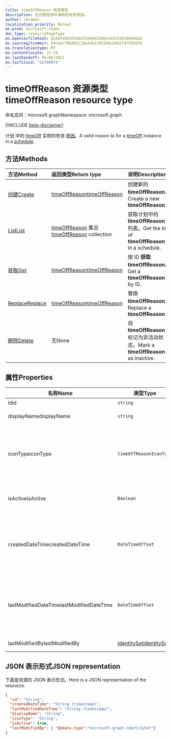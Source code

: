 ```yaml
---
title: timeOffReason 资源类型
description: 在日程安排中请假的有效原因。
author: nkramer
localization_priority: Normal
ms.prod: microsoft-teams
doc_type: resourcePageType
ms.openlocfilehash: b236fa6bd55e0af294955286e1443310196688a8
ms.sourcegitcommit: 94c4acf8bd03c10a44b12952b6cb4827df55b978
ms.translationtype: MT
ms.contentlocale: zh-CN
ms.lasthandoff: 06/06/2021
ms.locfileid: "52784974"
---
```

# <a name="timeoffreason-resource-type"></a><span data-ttu-id="2a5be-103">timeOffReason 资源类型</span><span class="sxs-lookup"><span data-stu-id="2a5be-103">timeOffReason resource type</span></span>

<span data-ttu-id="2a5be-104">命名空间：microsoft.graph</span><span class="sxs-lookup"><span data-stu-id="2a5be-104">Namespace: microsoft.graph</span></span>

[!INCLUDE [beta-disclaimer](../../includes/beta-disclaimer.md)]

<span data-ttu-id="2a5be-105">计划 中的 [timeOff](timeoff.md) 实例的有效 [原因](schedule.md)。</span><span class="sxs-lookup"><span data-stu-id="2a5be-105">A valid reason to for a [timeOff](timeoff.md) instance in a [schedule](schedule.md).</span></span>

## <a name="methods"></a><span data-ttu-id="2a5be-106">方法</span><span class="sxs-lookup"><span data-stu-id="2a5be-106">Methods</span></span>

| <span data-ttu-id="2a5be-107">方法</span><span class="sxs-lookup"><span data-stu-id="2a5be-107">Method</span></span>       | <span data-ttu-id="2a5be-108">返回类型</span><span class="sxs-lookup"><span data-stu-id="2a5be-108">Return type</span></span>  |<span data-ttu-id="2a5be-109">说明</span><span class="sxs-lookup"><span data-stu-id="2a5be-109">Description</span></span>|
|:---------------|:--------|:----------|
|[<span data-ttu-id="2a5be-110">创建</span><span class="sxs-lookup"><span data-stu-id="2a5be-110">Create</span></span>](../api/schedule-post-timeoffreasons.md) | [<span data-ttu-id="2a5be-111">timeOffReason</span><span class="sxs-lookup"><span data-stu-id="2a5be-111">timeOffReason</span></span>](timeoffreason.md) | <span data-ttu-id="2a5be-112">创建新的 **timeOffReason**。</span><span class="sxs-lookup"><span data-stu-id="2a5be-112">Create a new **timeOffReason**.</span></span>|
|[<span data-ttu-id="2a5be-113">List</span><span class="sxs-lookup"><span data-stu-id="2a5be-113">List</span></span>](../api/schedule-list-timeoffreasons.md) | <span data-ttu-id="2a5be-114">[timeOffReason](timeoffreason.md) 集合</span><span class="sxs-lookup"><span data-stu-id="2a5be-114">[timeOffReason](timeoffreason.md) collection</span></span> | <span data-ttu-id="2a5be-115">获取计划中的 **timeOffReason** 列表。</span><span class="sxs-lookup"><span data-stu-id="2a5be-115">Get the list of **timeOffReason** in a schedule.</span></span>|
|[<span data-ttu-id="2a5be-116">获取</span><span class="sxs-lookup"><span data-stu-id="2a5be-116">Get</span></span>](../api/timeoffreason-get.md) | [<span data-ttu-id="2a5be-117">timeOffReason</span><span class="sxs-lookup"><span data-stu-id="2a5be-117">timeOffReason</span></span>](timeoffreason.md) | <span data-ttu-id="2a5be-118">按 ID **获取 timeOffReason。**</span><span class="sxs-lookup"><span data-stu-id="2a5be-118">Get a **timeOffReason** by ID.</span></span>|
|[<span data-ttu-id="2a5be-119">Replace</span><span class="sxs-lookup"><span data-stu-id="2a5be-119">Replace</span></span>](../api/timeoffreason-put.md) | [<span data-ttu-id="2a5be-120">timeOffReason</span><span class="sxs-lookup"><span data-stu-id="2a5be-120">timeOffReason</span></span>](timeoffreason.md) | <span data-ttu-id="2a5be-121">替换 **timeOffReason**。</span><span class="sxs-lookup"><span data-stu-id="2a5be-121">Replace a **timeOffReason**.</span></span>|
|[<span data-ttu-id="2a5be-122">删除</span><span class="sxs-lookup"><span data-stu-id="2a5be-122">Delete</span></span>](../api/timeoffreason-delete.md) | <span data-ttu-id="2a5be-123">无</span><span class="sxs-lookup"><span data-stu-id="2a5be-123">None</span></span> | <span data-ttu-id="2a5be-124">将 **timeOffReason** 标记为非活动状态。</span><span class="sxs-lookup"><span data-stu-id="2a5be-124">Mark a **timeOffReason** as inactive.</span></span>|

## <a name="properties"></a><span data-ttu-id="2a5be-125">属性</span><span class="sxs-lookup"><span data-stu-id="2a5be-125">Properties</span></span>
|<span data-ttu-id="2a5be-126">名称</span><span class="sxs-lookup"><span data-stu-id="2a5be-126">Name</span></span>          |<span data-ttu-id="2a5be-127">类型</span><span class="sxs-lookup"><span data-stu-id="2a5be-127">Type</span></span>           |<span data-ttu-id="2a5be-128">说明</span><span class="sxs-lookup"><span data-stu-id="2a5be-128">Description</span></span>                                                                                 |
|--------------|---------------|--------------------------------------------------------------------------------------------|
| <span data-ttu-id="2a5be-129">id</span><span class="sxs-lookup"><span data-stu-id="2a5be-129">id</span></span>            |`string`      |<span data-ttu-id="2a5be-130">**timeOffReason** 的 ID。</span><span class="sxs-lookup"><span data-stu-id="2a5be-130">ID of the **timeOffReason**.</span></span>|
| <span data-ttu-id="2a5be-131">displayName</span><span class="sxs-lookup"><span data-stu-id="2a5be-131">displayName</span></span>               | `string`                  | <span data-ttu-id="2a5be-132">**timeOffReason 的名称**。</span><span class="sxs-lookup"><span data-stu-id="2a5be-132">The name of the **timeOffReason**.</span></span> <span data-ttu-id="2a5be-133">必填。</span><span class="sxs-lookup"><span data-stu-id="2a5be-133">Required.</span></span> |
| <span data-ttu-id="2a5be-134">iconType</span><span class="sxs-lookup"><span data-stu-id="2a5be-134">iconType</span></span> | `timeOffReasonIconType`   | <span data-ttu-id="2a5be-135">支持的图标类型：无;car;calendar;running;plane;firstAid;一个notWorking;clock;将duty;globe;cup;phone;weather;umbrella;bankgyBank;dog;一个trafficCone;pin;。</span><span class="sxs-lookup"><span data-stu-id="2a5be-135">Supported icon types: none; car; calendar; running; plane; firstAid; doctor; notWorking; clock; juryDuty; globe; cup; phone; weather; umbrella; piggyBank; dog; cake; trafficCone; pin; sunny.</span></span> <span data-ttu-id="2a5be-136">必填。</span><span class="sxs-lookup"><span data-stu-id="2a5be-136">Required.</span></span> |
| <span data-ttu-id="2a5be-137">isActive</span><span class="sxs-lookup"><span data-stu-id="2a5be-137">isActive</span></span>          |`Boolean`      | <span data-ttu-id="2a5be-138">指示在创建新实体或更新现有实体时是否可以使用 **timeOffReason。**</span><span class="sxs-lookup"><span data-stu-id="2a5be-138">Indicates whether the **timeOffReason** can be used when creating new entities or updating existing ones.</span></span> <span data-ttu-id="2a5be-139">必填。</span><span class="sxs-lookup"><span data-stu-id="2a5be-139">Required.</span></span> |
| <span data-ttu-id="2a5be-140">createdDateTime</span><span class="sxs-lookup"><span data-stu-id="2a5be-140">createdDateTime</span></span>       |`DateTimeOffset`        |<span data-ttu-id="2a5be-141">首次创建 **此 timeOffReason** 的时间戳。</span><span class="sxs-lookup"><span data-stu-id="2a5be-141">The time stamp on which this **timeOffReason** was first created.</span></span> <span data-ttu-id="2a5be-142">时间戳类型表示采用 ISO 8601 格式的日期和时间信息，始终采用 UTC 时区。</span><span class="sxs-lookup"><span data-stu-id="2a5be-142">The Timestamp type represents date and time information using ISO 8601 format and is always in UTC time.</span></span> <span data-ttu-id="2a5be-143">例如，2014 年 1 月 1 日午夜 UTC 为 `2014-01-01T00:00:00Z`。</span><span class="sxs-lookup"><span data-stu-id="2a5be-143">For example, midnight UTC on Jan 1, 2014 is `2014-01-01T00:00:00Z`.</span></span> |
| <span data-ttu-id="2a5be-144">lastModifiedDateTime</span><span class="sxs-lookup"><span data-stu-id="2a5be-144">lastModifiedDateTime</span></span>      |`DateTimeOffset`         |<span data-ttu-id="2a5be-145">上次更新 **TimeOffReason** 的时间戳。</span><span class="sxs-lookup"><span data-stu-id="2a5be-145">The time stamp on which this **timeOffReason** was last updated.</span></span> <span data-ttu-id="2a5be-146">时间戳类型表示采用 ISO 8601 格式的日期和时间信息，始终采用 UTC 时区。</span><span class="sxs-lookup"><span data-stu-id="2a5be-146">The Timestamp type represents date and time information using ISO 8601 format and is always in UTC time.</span></span> <span data-ttu-id="2a5be-147">例如，2014 年 1 月 1 日午夜 UTC 为 `2014-01-01T00:00:00Z`。</span><span class="sxs-lookup"><span data-stu-id="2a5be-147">For example, midnight UTC on Jan 1, 2014 is `2014-01-01T00:00:00Z`.</span></span> |
| <span data-ttu-id="2a5be-148">lastModifiedBy</span><span class="sxs-lookup"><span data-stu-id="2a5be-148">lastModifiedBy</span></span>        | [<span data-ttu-id="2a5be-149">identitySet</span><span class="sxs-lookup"><span data-stu-id="2a5be-149">identitySet</span></span>](identityset.md)        |<span data-ttu-id="2a5be-150">上次更新的标识 **这次是OffReason**。</span><span class="sxs-lookup"><span data-stu-id="2a5be-150">The identity that last updated this **timeOffReason**.</span></span>|

## <a name="json-representation"></a><span data-ttu-id="2a5be-151">JSON 表示形式</span><span class="sxs-lookup"><span data-stu-id="2a5be-151">JSON representation</span></span>

<span data-ttu-id="2a5be-152">下面是资源的 JSON 表示形式。</span><span class="sxs-lookup"><span data-stu-id="2a5be-152">Here is a JSON representation of the resource.</span></span>

<!-- {
  "blockType": "resource",
  "keyProperty": "id",
  "@odata.type": "microsoft.graph.timeOffReason",
  "baseType":"microsoft.graph.changeTrackedEntity"
}-->

```json
{
  "id": "String",
  "createdDateTime": "String (timestamp)",
  "lastModifiedDateTime": "String (timestamp)",
  "displayName": "String",
  "iconType": "String",
  "isActive": true,
  "lastModifiedBy": { "@odata.type":"microsoft.graph.identitySet"}
}
```


<!-- uuid: 8fcb5dbc-d5aa-4681-8e31-b001d5168d79
2015-10-25 14:57:30 UTC -->
<!--
{
  "type": "#page.annotation",
  "description": "timeOffReason resource",
  "keywords": "",
  "section": "documentation",
  "tocPath": "",
  "suppressions": []
}
-->


